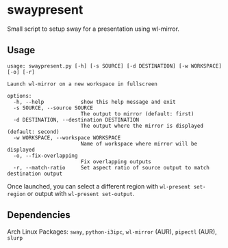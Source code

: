# swaypresent

Small script to setup sway for a presentation using wl-mirror.

## Usage

```
usage: swaypresent.py [-h] [-s SOURCE] [-d DESTINATION] [-w WORKSPACE] [-o] [-r]

Launch wl-mirror on a new workspace in fullscreen

options:
  -h, --help            show this help message and exit
  -s SOURCE, --source SOURCE
                        The output to mirror (default: first)
  -d DESTINATION, --destination DESTINATION
                        The output where the mirror is displayed (default: second)
  -w WORKSPACE, --workspace WORKSPACE
                        Name of workspace where mirror will be displayed
  -o, --fix-overlapping
                        Fix overlapping outputs
  -r, --match-ratio     Set aspect ratio of source output to match destination output
```

Once launched, you can select a different region with `wl-present set-region` or output with `wl-present set-output`.

## Dependencies

Arch Linux Packages: `sway`, `python-i3ipc`, `wl-mirror` (AUR), `pipectl` (AUR), `slurp`